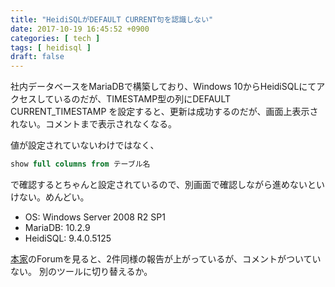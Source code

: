 ```yaml
---
title: "HeidiSQLがDEFAULT CURRENT句を認識しない"
date: 2017-10-19 16:45:52 +0900
categories: [ tech ]
tags: [ heidisql ]
draft: false
---
```


社内データベースをMariaDBで構築しており、Windows 10からHeidiSQLにてアクセスしているのだが、TIMESTAMP型の列にDEFAULT CURRENT_TIMESTAMP を設定すると、更新は成功するのだが、画面上表示されない。コメントまで表示されなくなる。

値が設定されていないわけではなく、
```sql
show full columns from テーブル名
```
で確認するとちゃんと設定されているので、別画面で確認しながら進めないといけない。めんどい。

* OS: Windows Server 2008 R2 SP1
* MariaDB: 10.2.9
* HeidiSQL: 9.4.0.5125

[本家](https://www.heidisql.com/)のForumを見ると、2件同様の報告が上がっているが、コメントがついていない。
別のツールに切り替えるか。

